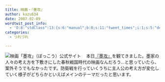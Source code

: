```yaml
---
title: 映画・『墨攻』
author: kazu634
date: 2007-02-09
wordtwit_post_info:
  - 'O:8:"stdClass":13:{s:6:"manual";b:0;s:11:"tweet_times";i:1;s:5:"delay";i:0;s:7:"enabled";i:1;s:10:"separation";s:2:"60";s:7:"version";s:3:"3.7";s:14:"tweet_template";b:0;s:6:"status";i:2;s:6:"result";a:0:{}s:13:"tweet_counter";i:2;s:13:"tweet_log_ids";a:1:{i:0;i:2781;}s:9:"hash_tags";a:0:{}s:8:"accounts";a:1:{i:0;s:7:"kazu634";}}'
categories:
  - つれづれ

---
```

<div class="section">
<p>
<a href="http://www.bokkou.jp/" onclick="__gaTracker('send', 'event', 'outbound-article', 'http://www.bokkou.jp/', '');" target="_blank"><img align="left" alt="映画「墨攻」（ぼっこう）公式サイト" src="http://img.simpleapi.net/small/http://www.bokkou.jp/" border="0" /></a>
</p>
  
<p>
    　本日<a href="http://www.bokkou.jp/" onclick="__gaTracker('send', 'event', 'outbound-article', 'http://www.bokkou.jp/', '『墨攻』');" target="_blank">『墨攻』</a>を観てきました。墨家の人々の考え方を下敷きにした春秋戦国時代の映画なんだろう…と思っていたら、案外そうでもなかったです。防衛戦を行っていくうちに主人公の考え方が変化していく様子がどちらかといえばメインのテーマだったと思います。
</p>
</div>
